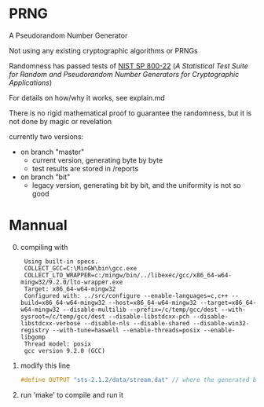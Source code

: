 # PRNG

A Pseudorandom Number Generator

Not using any existing cryptographic algorithms or PRNGs

Randomness has passed tests of [NIST SP 800-22](https://csrc.nist.gov/pubs/sp/800/22/r1/upd1/final) (*A Statistical Test Suite for Random and Pseudorandom Number Generators for Cryptographic Applications*)

For details on how/why it works, see explain.md

There is no rigid mathematical proof to guarantee the randomness, but it is not done by magic or revelation

currently two versions: 
- on branch "master"
  - current version, generating byte by byte
  - test results are stored in /reports
- on branch "bit"
  - legacy version, generating bit by bit, and the uniformity is not so good

# Mannual
0. compiling with  
   ```
    Using built-in specs.
    COLLECT_GCC=C:\MinGW\bin\gcc.exe
    COLLECT_LTO_WRAPPER=c:/mingw/bin/../libexec/gcc/x86_64-w64-mingw32/9.2.0/lto-wrapper.exe
    Target: x86_64-w64-mingw32
    Configured with: ../src/configure --enable-languages=c,c++ --build=x86_64-w64-mingw32 --host=x86_64-w64-mingw32 --target=x86_64-w64-mingw32 --disable-multilib --prefix=/c/temp/gcc/dest --with-sysroot=/c/temp/gcc/dest --disable-libstdcxx-pch --disable-libstdcxx-verbose --disable-nls --disable-shared --disable-win32-registry --with-tune=haswell --enable-threads=posix --enable-libgomp
    Thread model: posix
    gcc version 9.2.0 (GCC)
   ```
1. modify this line 
   ```c
   #define OUTPUT "sts-2.1.2/data/stream.dat" // where the generated bits will be stored
   ```
2. run 'make' to compile and run it
